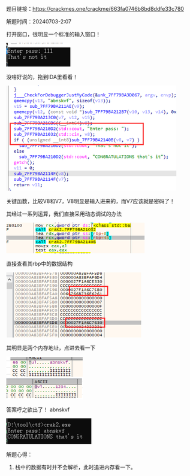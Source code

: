 题目链接：<https://crackmes.one/crackme/663fa0746b8bd8ddfe33c780>

解题时间：20240703-2:07

打开窗口，很明显一个标准的输入窗口！

![alt text](3b3288946d4da0ba629fa26b10f098b1.png)

没啥好说的，拖到IDA里看看！

![alt text](bedd25a62176abec8cc4bbdcd5cf0653.png)

关键函数，比较V8和V7，V8明显是输入进来的，而V7应该就是密码了！

其经过一系列运算，我们直接采用动态调试的办法

![alt text](a813a413f449d71470cd967981cd152a.png)

直接查看其rbp中的数据结构

![alt text](7d2c1ca09bc8b4c517561265683ba457.png)

其明显是两个内存地址，点进去看一下

![alt text](f73b5b185124a21fde5e6478c99191fe.png)

答案呼之欲出了！ abnskvf

![alt text](74598f0346986bed2647b26c7222ecec.png)

解题心得：
1. 栈中的数据有时并不会解析，此时追进内存看一下。
